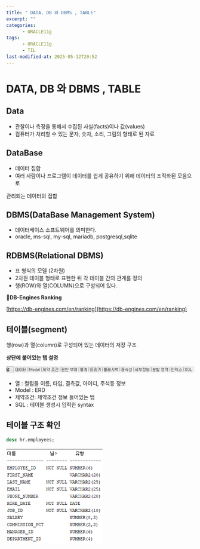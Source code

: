 ```yaml
---
title: " DATA, DB 와 DBMS , TABLE"
excerpt: ""
categories:
      - ORACLE11g
tags:
      - ORACLE11g
      - TIL
last-modified-at: 2025-05-12T20:52
---
```


# DATA, DB 와 DBMS , TABLE

## Data

- 관찰이나 측정을 통해서 수집된 사실(facts)이나 값(values)
- 컴퓨터가 처리할 수 있는 문자, 숫자, 소리, 그림의 형태로 된 자료

## DataBase

- 데이터 집합
- 여러 사람이나 프로그램이 데이터를 쉽게 공유하기 위해 데이터의 조직화된 모음으로

관리되는 데이터의 집합

## DBMS(DataBase Management System)

- 데이터베이스 소프트웨어를 의미한다.
- oracle, ms-sql, my-sql, mariadb, postgresql,sqlite

## RDBMS(Relational DBMS)

- 표 형식의 모델 (2차원)
- 2차원 테이블 형태로 표현한 뒤 각 테이블 간의 관계를 정의
- 행(ROW)와 열(COLUMN)으로 구성되어 있다.

**📍DB-Engines Ranking**

[https://db-engines.com/en/ranking](https://db-engines.com/en/ranking)

## 테이블(segment)

행(row)과 열(column)로 구성되어 있는 데이터의 저장 구조

**상단에 붙어있는 탭 설명**

![image.png](/assets/20250512/5.png)

- 열 : 컬럼들 이름, 타입, 결측값, 아이디, 주석등 정보
- Model : ERD
- 제약조건: 제약조건 정보 들어있는 탭
- SQL : 테이블 생성시 입력한 syntax

## 테이블 구조 확인

```sql
desc hr.employees;
```

![image.png](/assets/20250512/6.png)